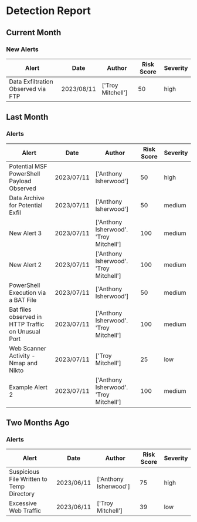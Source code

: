 # Detection Report
## Current Month
### New Alerts

| Alert | Date | Author | Risk Score | Severity |
| --- | --- | --- | --- | --- |
|Data Exfiltration Observed via FTP|2023/08/11|['Troy Mitchell']|50|high|
## Last Month
### Alerts

| Alert | Date | Author | Risk Score | Severity |
| --- | --- | --- | --- | --- |
|Potential MSF PowerShell Payload Observed|2023/07/11|['Anthony Isherwood']|50|high|
|Data Archive for Potential Exfil|2023/07/11|['Anthony Isherwood']|50|medium|
|New Alert 3|2023/07/11|['Anthony Isherwood'. 'Troy Mitchell']|100|medium|
|New Alert 2|2023/07/11|['Anthony Isherwood'. 'Troy Mitchell']|100|medium|
|PowerShell Execution via a BAT File|2023/07/11|['Anthony Isherwood']|50|medium|
|Bat files observed in HTTP Traffic on Unusual Port |2023/07/11|['Anthony Isherwood'. 'Troy Mitchell']|100|medium|
|Web Scanner Activity - Nmap and Nikto|2023/07/11|['Troy Mitchell']|25|low|
|Example Alert 2|2023/07/11|['Anthony Isherwood'. 'Troy Mitchell']|100|medium|
## Two Months Ago
### Alerts

| Alert | Date | Author | Risk Score | Severity |
| --- | --- | --- | --- | --- |
|Suspicious File Written to Temp Directory|2023/06/11|['Anthony Isherwood']|75|high|
|Excessive Web Traffic|2023/06/11|['Troy Mitchell']|39|low|
